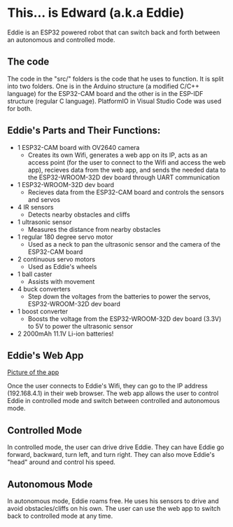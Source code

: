# This... is Edward (a.k.a Eddie)

Eddie is an ESP32 powered robot that can switch back and forth between an autonomous and controlled mode. 

## The code

The code in the "src/" folders is the code that he uses to function. It is split into two folders. One is in the Arduino structure (a modified C/C++ language) for the ESP32-CAM board and the other is in the ESP-IDF structure (regular C language). PlatformIO in Visual Studio Code was used for both.

## Eddie's Parts and Their Functions:

* 1 ESP32-CAM board with OV2640 camera
  * Creates its own Wifi, generates a web app on its IP, acts as an access point (for the user to connect to the Wifi and access the web app), recieves data from the web app, and sends the needed data to the ESP32-WROOM-32D dev board through UART communication
* 1 ESP32-WROOM-32D dev board
  * Recieves data from the ESP32-CAM board and controls the sensors and servos
* 4 IR sensors
  * Detects nearby obstacles and cliffs
* 1 ultrasonic sensor
  * Measures the distance from nearby obstacles
* 1 regular 180 degree servo motor
  * Used as a neck to pan the ultrasonic sensor and the camera of the ESP32-CAM board
* 2 continuous servo motors
  * Used as Eddie's wheels
* 1 ball caster
  * Assists with movement
* 4 buck converters
  * Step down the voltages from the batteries to power the servos, ESP32-WROOM-32D dev board
* 1 boost converter
  * Boosts the voltage from the ESP32-WROOM-32D dev board (3.3V) to 5V to power the ultrasonic sensor
* 2 2000mAh 11.1V Li-ion batteries!


## Eddie's Web App

[Picture of the app](https://user-images.githubusercontent.com/55719532/191055793-7356e9bd-6d7e-492b-b6b2-d5128efd728e.jpeg)

Once the user connects to Eddie's Wifi, they can go to the IP address (192.168.4.1) in their web browser. The web app allows the user to control Eddie in controlled mode and switch between controlled and autonomous mode.

## Controlled Mode

In controlled mode, the user can drive drive Eddie. They can have Eddie go forward, backward, turn left, and turn right. They can also move Eddie's "head" around and control his speed.

## Autonomous Mode

In autonomous mode, Eddie roams free. He uses his sensors to drive and avoid obstacles/cliffs on his own. The user can use the web app to switch back to controlled mode at any time.


